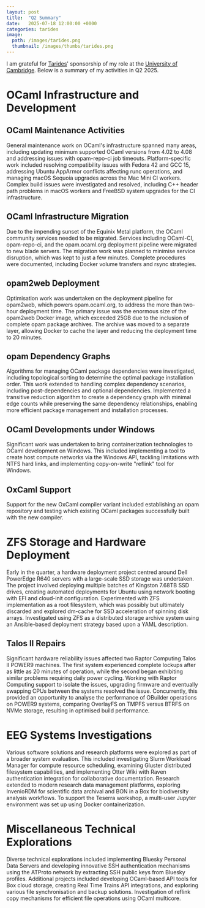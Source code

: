 ```yaml
---
layout: post
title:  "Q2 Summary"
date:   2025-07-18 12:00:00 +0000
categories: tarides
image:
  path: /images/tarides.png
  thumbnail: /images/thumbs/tarides.png
---
```


I am grateful for [Tarides](https://tarides.com)' sponsorship of my role at the [University of Cambridge](https://www.cst.cam.ac.uk/research/eeg). Below is a summary of my activities in Q2 2025.

# OCaml Infrastructure and Development

## OCaml Maintenance Activities

General maintenance work on OCaml's infrastructure spanned many areas, including updating minimum supported OCaml versions from 4.02 to 4.08 and addressing issues with opam-repo-ci job timeouts. Platform-specific work included resolving compatibility issues with Fedora 42 and GCC 15, addressing Ubuntu AppArmor conflicts affecting runc operations, and managing macOS Sequoia upgrades across the Mac Mini CI workers. Complex build issues were investigated and resolved, including C++ header path problems in macOS workers and FreeBSD system upgrades for the CI infrastructure.

## OCaml Infrastructure Migration

Due to the impending sunset of the Equinix Metal platform, the OCaml community services needed to be migrated. Services including OCaml-CI, opam-repo-ci, and the opam.ocaml.org deployment pipeline were migrated to new blade servers. The migration work was planned to minimise service disruption, which was kept to just a few minutes. Complete procedures were documented, including Docker volume transfers and rsync strategies.

## opam2web Deployment

Optimisation work was undertaken on the deployment pipeline for opam2web, which powers opam.ocaml.org, to address the more than two-hour deployment time. The primary issue was the enormous size of the opam2web Docker image, which exceeded 25GB due to the inclusion of complete opam package archives. The archive was moved to a separate layer, allowing Docker to cache the layer and reducing the deployment time to 20 minutes.

## opam Dependency Graphs

Algorithms for managing OCaml package dependencies were investigated, including topological sorting to determine the optimal package installation order. This work extended to handling complex dependency scenarios, including post-dependencies and optional dependencies. Implemented a transitive reduction algorithm to create a dependency graph with minimal edge counts while preserving the same dependency relationships, enabling more efficient package management and installation processes.

## OCaml Developments under Windows

Significant work was undertaken to bring containerization technologies to OCaml development on Windows. This included implementing a tool to create host compute networks via the Windows API,  tackling limitations with NTFS hard links, and implementing copy-on-write "reflink" tool for Windows.

## OxCaml Support

Support for the new OxCaml compiler variant included establishing an opam repository and testing which existing OCaml packages successfully built with the new compiler.

# ZFS Storage and Hardware Deployment

Early in the quarter, a hardware deployment project centred around Dell PowerEdge R640 servers with a large-scale SSD storage was undertaken. The project involved deploying multiple batches of Kingston 7.68TB SSD drives, creating automated deployments for Ubuntu using network booting with EFI and cloud-init configuration. Experimented with ZFS implementation as a root filesystem, which was possibly but ultimately discarded and explored dm-cache for SSD acceleration of spinning disk arrays. Investigated using ZFS as a distributed storage archive system using an Ansible-based deployment strategy based upon a YAML description.

## Talos II Repairs

Significant hardware reliability issues affected two Raptor Computing Talos II POWER9 machines. The first system experienced complete lockups after as little as 20 minutes of operation, while the second began exhibiting similar problems requiring daily power cycling. Working with Raptor Computing support to isolate the issues, upgrading firmware and eventually swapping CPUs between the systems resolved the issue. Concurrently, this provided an opportunity to analyse the performance of OBuilder operations on POWER9 systems, comparing OverlayFS on TMPFS versus BTRFS on NVMe storage, resulting in optimised build performance.

# EEG Systems Investigations

Various software solutions and research platforms were explored as part of a broader system evaluation. This included investigating Slurm Workload Manager for compute resource scheduling, examining Gluster distributed filesystem capabilities, and implementing Otter Wiki with Raven authentication integration for collaborative documentation. Research extended to modern research data management platforms, exploring InvenioRDM for scientific data archival and BON in a Box for biodiversity analysis workflows. To support the Teserra workshop, a multi-user Jupyter environment was set up using Docker containerization.

# Miscellaneous Technical Explorations

Diverse technical explorations included implementing Bluesky Personal Data Servers and developing innovative SSH authentication mechanisms using the ATProto network by extracting SSH public keys from Bluesky profiles. Additional projects included developing OCaml-based API tools for Box cloud storage, creating Real Time Trains API integrations, and exploring various file synchronisation and backup solutions. Investigation of reflink copy mechanisms for efficient file operations using OCaml multicore.

